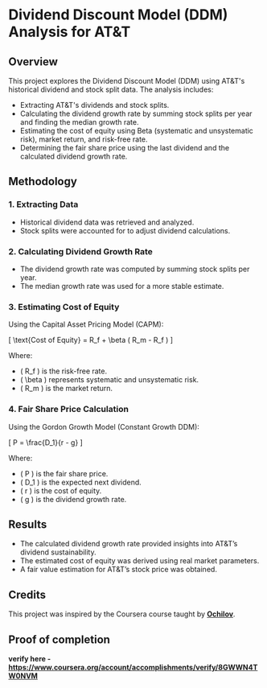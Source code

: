 # Dividend Discount Model (DDM) Analysis for AT&T

## Overview
This project explores the Dividend Discount Model (DDM) using AT&T's historical dividend and stock split data. The analysis includes:
- Extracting AT&T's dividends and stock splits.
- Calculating the dividend growth rate by summing stock splits per year and finding the median growth rate.
- Estimating the cost of equity using Beta (systematic and unsystematic risk), market return, and risk-free rate.
- Determining the fair share price using the last dividend and the calculated dividend growth rate.

## Methodology
### 1. **Extracting Data**
- Historical dividend data was retrieved and analyzed.
- Stock splits were accounted for to adjust dividend calculations.

### 2. **Calculating Dividend Growth Rate**
- The dividend growth rate was computed by summing stock splits per year.
- The median growth rate was used for a more stable estimate.

### 3. **Estimating Cost of Equity**
Using the Capital Asset Pricing Model (CAPM):

\[
\text{Cost of Equity} = R_f + \beta ( R_m - R_f )
\]

Where:
- \( R_f \) is the risk-free rate.
- \( \beta \) represents systematic and unsystematic risk.
- \( R_m \) is the market return.

### 4. **Fair Share Price Calculation**
Using the Gordon Growth Model (Constant Growth DDM):

\[
P = \frac{D_1}{r - g}
\]

Where:
- \( P \) is the fair share price.
- \( D_1 \) is the expected next dividend.
- \( r \) is the cost of equity.
- \( g \) is the dividend growth rate.

## Results
- The calculated dividend growth rate provided insights into AT&T’s dividend sustainability.
- The estimated cost of equity was derived using real market parameters.
- A fair value estimation for AT&T’s stock price was obtained.

## Credits
This project was inspired by the Coursera course taught by **[Ochilov](https://www.coursera.org/instructor/ochilov)**.

## Proof of completion
**verify here - https://www.coursera.org/account/accomplishments/verify/8GWWN4TW0NVM**
